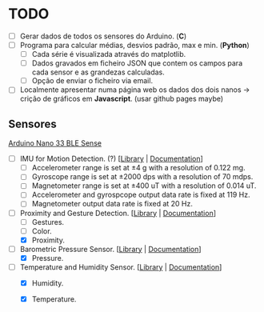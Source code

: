 # TODO  
- [ ] Gerar dados de todos os sensores do Arduino. (**C**)
- [ ] Programa para calcular médias, desvios padrão, max e min. (**Python**)
    - [ ] Cada série é visualizada através do matplotlib.
    - [ ] Dados gravados em ficheiro JSON que contem os campos para cada sensor e as grandezas calculadas.
    - [ ] Opção de enviar o ficheiro via email.
- [ ] Localmente apresentar numa página web os dados dos dois nanos -> crição de gráficos em **Javascript**. (usar github pages maybe)  

## Sensores
[Arduino Nano 33 BLE Sense](https://docs.arduino.cc/hardware/nano-33-ble-sense)  

- [ ] IMU for Motion Detection. (?) [[Library](https://www.arduino.cc/reference/en/libraries/arduino_lsm9ds1/) | [Documentation](https://docs.arduino.cc/tutorials/nano-33-ble-sense/imu-accelerometer)]
    - [ ] Accelerometer range is set at ±4 g with a resolution of 0.122 mg.
    - [ ] Gyroscope range is set at ±2000 dps with a resolution of 70 mdps.
    - [ ] Magnetometer range is set at ±400 uT with a resolution of 0.014 uT.
    - [ ] Accelerometer and gyrospcope output data rate is fixed at 119 Hz.
    - [ ] Magnetometer output data rate is fixed at 20 Hz.
- [ ] Proximity and Gesture Detection. [[Library](https://www.arduino.cc/reference/en/libraries/arduino_apds9960/) | [Documentation](https://docs.arduino.cc/tutorials/nano-33-ble-sense/gesture-sensor)]
    - [ ] Gestures.
    - [ ] Color.
    - [x] Proximity.
- [ ] Barometric Pressure Sensor. [[Library](https://www.arduino.cc/reference/en/libraries/arduino_lps22hb/) | [Documentation](https://docs.arduino.cc/tutorials/nano-33-ble-sense/barometric-sensor)]
    - [x] Pressure.
- [ ] Temperature and Humidity Sensor. [[Library](https://www.arduino.cc/reference/en/libraries/arduino_hts221/) | [Documentation](https://docs.arduino.cc/tutorials/nano-33-ble-sense/humidity-and-temperature-sensor)]
    - [x] Humidity.
    - [X] Temperature.

